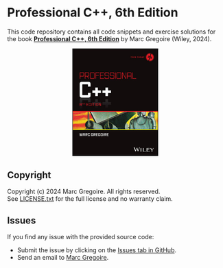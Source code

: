 # Professional C++, 6th Edition
This code repository contains all code snippets and exercise solutions for the book [**Professional C++, 6th Edition**](https://www.wiley.com/en-us/Professional+C%2B%2B%2C+6th+Edition-p-00398147) by Marc Gregoire (Wiley, 2024).

<p align="center">
<img width="200" src="Cover - Professional C++ 6th Edition.jpg" alt="Cover - Professional C++, 6th Edition">
</img>
</p>

## Copyright

Copyright (c) 2024 Marc Gregoire. All rights reserved.<br/>
See [LICENSE.txt](LICENSE.txt) for the full license and no warranty claim.

## Issues
If you find any issue with the provided source code:
* Submit the issue by clicking on the [Issues tab in GitHub](https://github.com/Professional-CPP/edition-6/issues).
* Send an email to [Marc Gregoire](mailto:marc.gregoire@nuonsoft.com?subject=[GitHub]%20Professional%20C++%20Source%20Code%20Issue).
